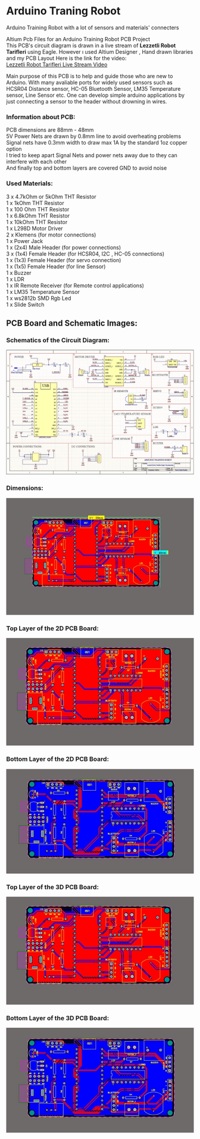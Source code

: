 # Arduino Traning Robot 
 Arduino Training Robot with a lot of sensors and materials' connecters 

 Altium Pcb Files for an Arduino Training Robot PCB Project <br/>
 This PCB's circuit diagram is drawn in a live stream of **Lezzetli Robot Tarifleri** using Eagle. However ı used Altium Designer , Hand drawn libraries and my PCB Layout  Here is the link for the video: <br/>
 [Lezzetli Robot Tarifleri Live Stream Video](https://www.youtube.com/watch?v=8GmQIGH8fwo&list=PL1J0y2v7mkQwIRymLEhKmlK43SL4sJul3&index=5&t=4517s)
 
  Main purpose of this PCB is to help and guide those who are new to Arduino. With many avaliable ports for widely used sensors such as HCSR04 Distance sensor, HC-05 Bluetooth Sensor, LM35 Temperature sensor, Line Sensor etc. One can develop simple arduino applications by just connecting a sensor to the header without drowning in wires.
  
  ### Information about PCB:
  
 PCB dimensions are 88mm - 48mm <br/>
 5V Power Nets are drawn by 0.8mm line to avoid overheating problems <br/>
 Signal nets have 0.3mm width to draw max 1A by the standard 1oz copper option <br/>
 I tried to keep apart Signal Nets and power nets away due to they can interfere with each other <br/>
 And finally top and bottom layers are covered GND to avoid noise <br/>
 
  ### Used Materials:
 3 x 4.7kOhm or 5kOhm THT Resistor <br/>
 1 x 1kOhm THT Resistor <br/>
 1 x 100 Ohm THT Resistor <br/>
 1 x 6.8kOhm THT Resistor <br/> 
 1 x 10kOhm THT Resistor <br/>
 1 x L298D Motor Driver <br/>
 2 x Klemens (for motor connections) <br/>
 1 x Power Jack  <br/>
 1 x (2x4) Male Header (for power connections)  <br/>
 3 x (1x4) Female Header (for HCSR04, I2C , HC-05 connections) <br/>
 1 x (1x3) Female Header (for servo connection)  <br/>
 1 x (1x5) Female Header (for line Sensor) <br/>
 1 x Buzzer <br/>
 1 x LDR <br/>
 1 x IR Remote Receiver (for Remote control applications) <br/>
 1 x LM35 Temperature Sensor <br/>
 1 x ws2812b SMD Rgb Led <br/>
 1 x Slide Switch <br/>
 
  ## PCB Board and Schematic Images:
 ### Schematics of the Circuit Diagram:
 ![banner resmi](https://github.com/YavuzSelimKiziltas/Arduino-Traning-Robot-PCB/blob/main/Images/Schematic.jpg)
 ### Dimensions:
 ![banner resmi](https://github.com/YavuzSelimKiziltas/Arduino-Traning-Robot-PCB/blob/main/Images/Dimensions.jpg)
 ### Top Layer of the 2D PCB Board:
 ![banner resmi](https://github.com/YavuzSelimKiziltas/Arduino-Traning-Robot-PCB/blob/main/Images/Top%20Layer.jpg)
 ### Bottom Layer of the 2D PCB Board:
 ![banner resmi](https://github.com/YavuzSelimKiziltas/Arduino-Traning-Robot-PCB/blob/main/Images/Bottom%20Layer.jpg)
  ### Top Layer of the 3D PCB Board:
 ![banner resmi](https://github.com/YavuzSelimKiziltas/Arduino-Traning-Robot-PCB/blob/main/Images/Top%20Layer.jpg)
 ### Bottom Layer of the 3D PCB Board:
 ![banner resmi](https://github.com/YavuzSelimKiziltas/Arduino-Traning-Robot-PCB/blob/main/Images/Bottom%20Layer.jpg)
